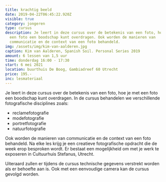```yaml
---
title: krachtig beeld
date: 2019-04-22T06:45:22.920Z
visible: true
category: jongeren
type: cursus
description: Je leert in deze cursus over de betekenis van een foto, hoe je met
  een foto een boodschap kunt overdragen. Ook worden de manieren van
  communicatie en de context van een foto behandeld.
img: /assets/img/kim-van-aalderen.jpg
caption: Kim van Aalderen, Spanish Soil. Personal Series 2019
amount: 6 lessen van 1,5 uur
time: donderdag 16:00 - 17:30
start: 6 mei 2021
location: buurthuis De Boog, Gambiadreef 60 Utrecht
price: 195.-
inc: lesmateriaal
---
```

Je leert in deze cursus over de betekenis van een foto, hoe je met een foto een boodschap kunt overdragen. In de cursus behandelen we verschillende fotografische disciplines zoals:

* reclamefotografie
* modefotografie
* portretfotografie
* natuurfotografie 

Ook worden de manieren van communicatie en de context van een foto behandeld.
Na elke les krijg je een creatieve fotografische opdracht die de week erop besproken wordt. Er bestaat een mogelijkheid om met je werk te exposeren in Cultuurhuis Stefanus, Utrecht. 

Uiteraard zullen er tijdens de cursus technische gegevens verstrekt worden als er behoefte aan is. Ook met een eenvoudige camera kan de cursus gevolgd worden.
